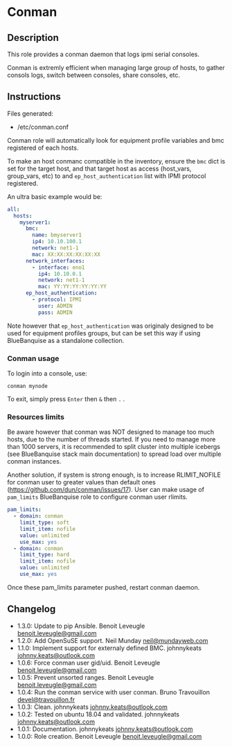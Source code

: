 # Conman

## Description

This role provides a conman daemon that logs ipmi serial consoles.

Conman is extremly efficient when managing large group of hosts, to gather consols logs, switch between consoles, share consoles, etc.

## Instructions

Files generated:

* /etc/conman.conf

Conman role will automatically look for equipment profile variables and bmc registered of each hosts.

To make an host conmanc compatible in the inventory, ensure the `bmc` dict is set for the target host, and that target host as access (host_vars, group_vars, etc) to and `ep_host_authentication` list with IPMI protocol registered.

An ultra basic example would be:

```yaml
all:
  hosts:
    myserver1:
      bmc:
        name: bmyserver1
        ip4: 10.10.100.1
        network: net1-1
        mac: XX:XX:XX:XX:XX:XX
      network_interfaces:
        - interface: eno1
          ip4: 10.10.0.1
          network: net1-1
          mac: YY:YY:YY:YY:YY:YY
      ep_host_authentication:
        - protocol: IPMI
          user: ADMIN
          pass: ADMIN
```

Note however that `ep_host_authentication` was originaly designed to be used for equipment profiles groups, but can be set this way if using BlueBanquise as a standalone collection.

### Conman usage

To login into a console, use:

```
conman mynode
```

To exit, simply press `Enter` then `&` then `.` .

### Resources limits

Be aware however that conman was NOT designed to manage too much hosts, due to the number of threads started. If you need to manage more than 1000 servers, it is recommended to split cluster into multiple icebergs (see BlueBanquise stack main documentation) to spread load over multiple conman instances.

Another solution, if system is strong enough, is to increase RLIMIT_NOFILE for conman user to greater values than default ones (https://github.com/dun/conman/issues/17). User can make usage of `pam_limits` BlueBanquise role to configure conman user rlimits.

```yaml
pam_limits:
  - domain: conman
    limit_type: soft
    limit_item: nofile
    value: unlimited
    use_max: yes
  - domain: conman
    limit_type: hard
    limit_item: nofile
    value: unlimited
    use_max: yes
```

Once these pam_limits parameter pushed, restart conman daemon.

## Changelog

* 1.3.0: Update to pip Ansible. Benoit Leveugle <benoit.leveugle@gmail.com>
* 1.2.0: Add OpenSuSE support. Neil Munday <neil@mundayweb.com>
* 1.1.0: Implement support for externaly defined BMC. johnnykeats <johnny.keats@outlook.com>
* 1.0.6: Force conman user gid/uid. Benoit Leveugle <benoit.leveugle@gmail.com>
* 1.0.5: Prevent unsorted ranges. Benoit Leveugle <benoit.leveugle@gmail.com>
* 1.0.4: Run the conman service with user conman. Bruno Travouillon <devel@travouillon.fr>
* 1.0.3: Clean. johnnykeats <johnny.keats@outlook.com>
* 1.0.2: Tested on ubuntu 18.04 and validated. johnnykeats <johnny.keats@outlook.com>
* 1.0.1: Documentation. johnnykeats <johnny.keats@outlook.com>
* 1.0.0: Role creation. Benoit Leveugle <benoit.leveugle@gmail.com>

